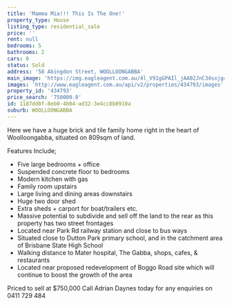 ```yaml
---
title: 'Mamma Mia!!! This Is The One!'
property_type: House
listing_type: residential_sale
price: ''
rent: null
bedrooms: 5
bathrooms: 2
cars: 0
status: Sold
address: '58 Abingdon Street, WOOLLOONGABBA'
main_image: 'https://img.eagleagent.com.au/4l_V91gGPAIl_jAA02JnC34sxjg=/1280x854/smart/https://s3-us-west-2.amazonaws.com/eagleagent-orig/images/6818032/103941692-image-M.jpg'
images: 'http://www.eagleagent.com.au/api/v2/properties/434793/images'
property_id: '434793'
price_search: '750000.0'
id: 1187dd0f-8eb0-4b04-ad32-3e4cc8b8910a
suburb: WOOLLOONGABBA
---
```

Here we have a huge brick and tile family home right in the heart of Woolloongabba, situated on 809sqm of land.

Features Include;
- Five large bedrooms + office
- Suspended concrete floor to bedrooms
- Modern kitchen with gas
- Family room upstairs
- Large living and dining areas downstairs
- Huge two door shed
- Extra sheds + carport for boat/trailers etc.
- Massive potential to subdivide and sell off the land to the rear as this property has two street frontages
- Located near Park Rd railway station and close to bus ways
- Situated close to Dutton Park primary school, and in the catchment area of Brisbane State High School
- Walking distance to Mater hospital, The Gabba, shops, cafes, & restaurants
- Located near proposed redevelopment of Boggo Road site which will continue to boost the growth of the area

Priced to sell at $750,000
Call Adrian Daynes today for any enquiries on 0411 729 484